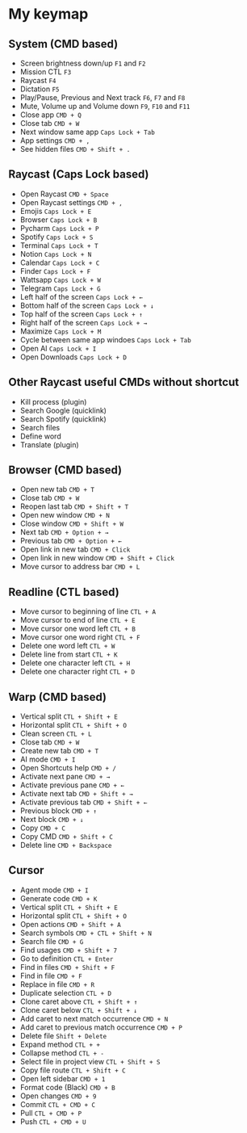 # My keymap

## System (CMD based)

* Screen brightness down/up `F1` and `F2`
* Mission CTL `F3`
* Raycast `F4`
* Dictation `F5`
* Play/Pause, Previous and Next track `F6`, `F7` and `F8`
* Mute, Volume up and Volume down `F9`, `F10` and `F11`
* Close app `CMD + Q`
* Close tab `CMD + W`
* Next window same app `Caps Lock + Tab`
* App settings `CMD + ,`
* See hidden files `CMD + Shift + .`

## Raycast (Caps Lock based)

* Open Raycast `CMD + Space`
* Open Raycast settings `CMD + ,`
* Emojis `Caps Lock + E`
* Browser `Caps Lock + B`
* Pycharm `Caps Lock + P`
* Spotify `Caps Lock + S`
* Terminal `Caps Lock + T`
* Notion `Caps Lock + N`
* Calendar `Caps Lock + C`
* Finder `Caps Lock + F`
* Wattsapp `Caps Lock + W`
* Telegram `Caps Lock + G`
* Left half of the screen `Caps Lock + ←`
* Bottom half of the screen `Caps Lock + ↓`
* Top half of the screen `Caps Lock + ↑`
* Right half of the screen `Caps Lock + →`
* Maximize `Caps Lock + M`
* Cycle between same app windoes `Caps Lock + Tab`
* Open AI `Caps Lock + I`
* Open Downloads `Caps Lock + D`

## Other Raycast useful CMDs without shortcut

* Kill process (plugin)
* Search Google (quicklink)
* Search Spotify (quicklink)
* Search files
* Define word
* Translate (plugin)

## Browser (CMD based)

* Open new tab `CMD + T`
* Close tab `CMD + W`
* Reopen last tab `CMD + Shift + T`
* Open new window `CMD + N`
* Close window `CMD + Shift + W`
* Next tab `CMD + Option + →`
* Previous tab `CMD + Option + ←`
* Open link in new tab `CMD + Click`
* Open link in new window `CMD + Shift + Click`
* Move cursor to address bar `CMD + L`

## Readline (CTL based)

* Move cursor to beginning of line `CTL + A`
* Move cursor to end of line `CTL + E`
* Move cursor one word left `CTL + B`
* Move cursor one word right `CTL + F`
* Delete one word left `CTL + W`
* Delete line from start `CTL + K`
* Delete one character left `CTL + H`
* Delete one character right `CTL + D`

## Warp (CMD based)

* Vertical split `CTL + Shift + E`
* Horizontal split `CTL + Shift + O`
* Clean screen `CTL + L`
* Close tab `CMD + W`
* Create new tab `CMD + T`
* AI mode `CMD + I`
* Open Shortcuts help `CMD + /`
* Activate next pane `CMD + →`
* Activate previous pane `CMD + ←`
* Activate next tab `CMD + Shift + →`
* Activate previous tab `CMD + Shift + ←`
* Previous block `CMD + ↑`
* Next block `CMD + ↓`
* Copy `CMD + C`
* Copy CMD `CMD + Shift + C`
* Delete line `CMD + Backspace`

## Cursor

* Agent mode `CMD + I`
* Generate code `CMD + K`
* Vertical split `CTL + Shift + E`
* Horizontal split `CTL + Shift + O`
* Open actions `CMD + Shift + A`
* Search symbols `CMD + CTL + Shift + N`
* Search file `CMD + G`
* Find usages `CMD + Shift + 7`
* Go to definition `CTL + Enter`
* Find in files `CMD + Shift + F`
* Find in file `CMD + F`
* Replace in file `CMD + R`
* Duplicate selection `CTL + D`
* Clone caret above `CTL + Shift + ↑`
* Clone caret below `CTL + Shift + ↓`
* Add caret to next match occurrence `CMD + N`
* Add caret to previous match occurrence `CMD + P`
* Delete file `Shift + Delete`
* Expand method `CTL + +`
* Collapse method `CTL + -`
* Select file in project view `CTL + Shift + S`
* Copy file route `CTL + Shift + C`
* Open left sidebar `CMD + 1`
* Format code (Black) `CMD + B`
* Open changes `CMD + 9`
* Commit `CTL + CMD + C`
* Pull `CTL + CMD + P`
* Push `CTL + CMD + U`
